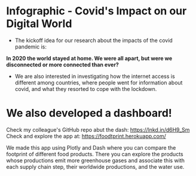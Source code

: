 # Infographic - Covid's Impact on our Digital World

- The kickoff idea for our research about the impacts
of the covid pandemic is:

**In 2020 the world stayed at home. We were all apart, but were we disconnected or more connected than ever?**

- We are also interested in investigating how the
internet access is different among countries, where
people went for information about covid, and what
they resorted to cope with the lockdown.

# We also developed a dashboard! 
Check my colleague's GitHub repo abut the dash: https://lnkd.in/d6H9_Sm
Check and explore the app at: https://foodtprint.herokuapp.com/

We made this app using Plotly and Dash where you can compare the footprint of different food products.
There you can explore the products whose productions emit more greenhouse gases and associate this with each supply chain step, their worldwide productions, and the water use.
